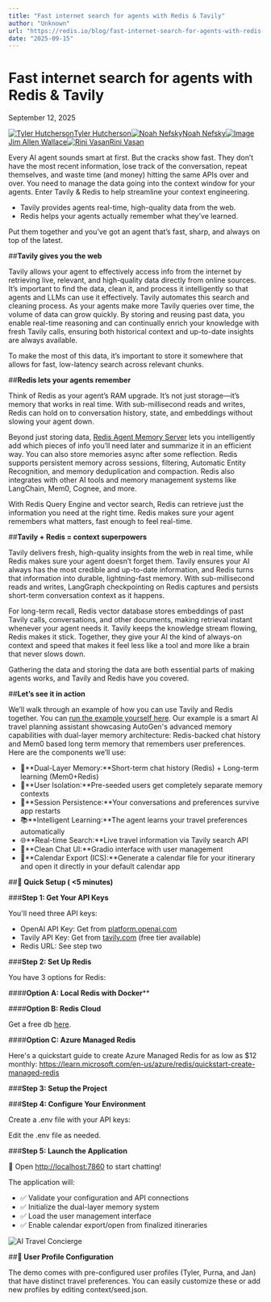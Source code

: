 ```yaml
---
title: "Fast internet search for agents with Redis & Tavily"
author: "Unknown"
url: "https://redis.io/blog/fast-internet-search-for-agents-with-redis-and-tavily/"
date: "2025-09-15"
---
```


# Fast internet search for agents with Redis & Tavily

September 12, 2025

[](https://www.linkedin.com/sharing/share-offsite/?url=https://redis.io/en/blog/fast-internet-search-for-agents-with-redis-and-tavily)[](https://www.facebook.com/sharer/sharer.php?u=https://redis.io/en/blog/fast-internet-search-for-agents-with-redis-and-tavily)[](https://twitter.com/intent/tweet?url=https://redis.io/en/blog/fast-internet-search-for-agents-with-redis-and-tavily)

[![Tyler Hutcherson](https://cdn.sanity.io/images/sy1jschh/production/f0ac0f593c8455b0644b0fd11966f70504b0a45d-1080x1080.jpg?w=3840&q=80&fit=clip&auto=format)Tyler Hutcherson](/blog/author/tyler-hutcherson/)[![Noah Nefsky](https://cdn.sanity.io/images/sy1jschh/production/2edf5747f93928e5b04b898d79ad5849f10d392f-883x853.jpg?w=1920&q=80&fit=clip&auto=format)Noah Nefsky](/blog/author/noah-nefsky/)[![Image](https://cdn.sanity.io/images/sy1jschh/production/b566b185b46861c427fcba7c47672a5882774185-100x100.jpg?w=256&q=80&fit=clip&auto=format)Jim Allen Wallace](/blog/author/jim-allenwallaceredis-com/)[![Rini Vasan](https://cdn.sanity.io/images/sy1jschh/production/55aa5bb83ea8bdc0dddafe857c2de64eed25a56a-1092x1092.jpg?w=3840&q=80&fit=clip&auto=format)Rini Vasan](/blog/author/rini-vasan/)

Every AI agent sounds smart at first. But the cracks show fast. They don’t have the most recent information, lose track of the conversation, repeat themselves, and waste time (and money) hitting the same APIs over and over. You need to manage the data going into the context window for your agents. Enter Tavily & Redis to help streamline your context engineering.

* Tavily provides agents real-time, high-quality data from the web.
* Redis helps your agents actually remember what they’ve learned.

Put them together and you’ve got an agent that’s fast, sharp, and always on top of the latest.

##**Tavily gives you the web**

Tavily allows your agent to effectively access info from the internet by retrieving live, relevant, and high-quality data directly from online sources. It’s important to find the data, clean it, and process it intelligently so that agents and LLMs can use it effectively. Tavily automates this search and cleaning process. As your agents make more Tavily queries over time, the volume of data can grow quickly. By storing and reusing past data, you enable real-time reasoning and can continually enrich your knowledge with fresh Tavily calls, ensuring both historical context and up-to-date insights are always available.

To make the most of this data, it’s important to store it somewhere that allows for fast, low-latency search across relevant chunks.

##**Redis lets your agents remember**

Think of Redis as your agent’s RAM upgrade. It’s not just storage—it’s memory that works in real time. With sub-millisecond reads and writes, Redis can hold on to conversation history, state, and embeddings without slowing your agent down.

Beyond just storing data, [Redis Agent Memory Server](https://github.com/redis/agent-memory-server/) lets you intelligently add which pieces of info you’ll need later and summarize it in an efficient way. You can also store memories async after some reflection. Redis supports persistent memory across sessions, filtering, Automatic Entity Recognition, and memory deduplication and compaction. Redis also integrates with other AI tools and memory management systems like LangChain, Mem0, Cognee, and more.

With Redis Query Engine and vector search, Redis can retrieve just the information you need at the right time. Redis makes sure your agent remembers what matters, fast enough to feel real-time.

##**Tavily + Redis = context superpowers**

Tavily delivers fresh, high-quality insights from the web in real time, while Redis makes sure your agent doesn’t forget them. Tavily ensures your AI always has the most credible and up-to-date information, and Redis turns that information into durable, lightning-fast memory. With sub-millisecond reads and writes, LangGraph checkpointing on Redis captures and persists short-term conversation context as it happens.

For long-term recall, Redis vector database stores embeddings of past Tavily calls, conversations, and other documents, making retrieval instant whenever your agent needs it. Tavily keeps the knowledge stream flowing, Redis makes it stick. Together, they give your AI the kind of always-on context and speed that makes it feel less like a tool and more like a brain that never slows down.

Gathering the data and storing the data are both essential parts of making agents works, and Tavily and Redis have you covered.

##**Let’s see it in action**

We’ll walk through an example of how you can use Tavily and Redis together. You can [run the example yourself here](https://github.com/redis-developer/amr-autogen-travel-agent). Our example is a smart AI travel planning assistant showcasing AutoGen's advanced memory capabilities with dual-layer memory architecture: Redis-backed chat history and Mem0 based long term memory that remembers user preferences. Here are the components we’ll use:

* 🎯**Dual-Layer Memory:**Short-term chat history (Redis) + Long-term learning (Mem0+Redis)
* 👥**User Isolation:**Pre-seeded users get completely separate memory contexts
* 🔄**Session Persistence:**Your conversations and preferences survive app restarts
* 📚**Intelligent Learning:**The agent learns your travel preferences automatically
* 🌐**Real-time Search:**Live travel information via Tavily search API
* 💬**Clean Chat UI:**Gradio interface with user management
* 📅**Calendar Export (ICS):**Generate a calendar file for your itinerary and open it directly in your default calendar app

##**🚀 Quick Setup ( <5 minutes)**

###**Step 1: Get Your API Keys**

You'll need three API keys:

* OpenAI API Key: Get from [platform.openai.com](https://platform.openai.com/api-keys)
* Tavily API Key: Get from [tavily.com](https://tavily.com/) (free tier available)
* Redis URL: See step two

###**Step 2: Set Up Redis**

You have 3 options for Redis:

####**Option A: Local Redis with Docker****

####**Option B: Redis Cloud**

Get a free db [here](https://redis.io/cloud).

####**Option C: Azure Managed Redis**

Here's a quickstart guide to create Azure Managed Redis for as low as $12 monthly: <https://learn.microsoft.com/en-us/azure/redis/quickstart-create-managed-redis>

###**Step 3: Setup the Project**

###**Step 4: Configure Your Environment**

Create a .env file with your API keys:

Edit the .env file as needed.

###**Step 5: Launch the Application**

🎉 Open [http://localhost:7860](http://localhost:7860/) to start chatting!

The application will:

* ✅ Validate your configuration and API connections
* ✅ Initialize the dual-layer memory system
* ✅ Load the user management interface
* ✅ Enable calendar export/open from finalized itineraries

![AI Travel Concierge](https://cdn.sanity.io/images/sy1jschh/production/725e708133ea69dfce8c8b0eaee79e7fffc5ddc4-844x649.png?w=3840&q=80&fit=clip&auto=format)

##**👤 User Profile Configuration**

The demo comes with pre-configured user profiles (Tyler, Purna, and Jan) that have distinct travel preferences. You can easily customize these or add new profiles by editing context/seed.json.
